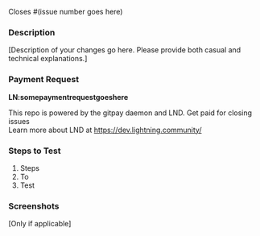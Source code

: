 Closes #(issue number goes here)

### Description

[Description of your changes go here. Please provide both casual and technical explanations.]

### Payment Request

<b>LN:somepaymentrequestgoeshere</b>

This repo is powered by the gitpay daemon and LND. Get paid for closing issues
<br/>
Learn more about LND at https://dev.lightning.community/

### Steps to Test

1. Steps
2. To
3. Test

### Screenshots

[Only if applicable]